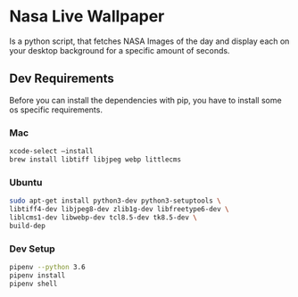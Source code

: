 # Nasa Live Wallpaper

Is a python script, that fetches NASA Images of the day
and display each on your desktop background for
a specific amount of seconds. 

## Dev Requirements

Before you can install the dependencies with pip, you have to install some os specific requirements.

### Mac

```sh
xcode-select –install
brew install libtiff libjpeg webp littlecms
```

### Ubuntu

```sh
sudo apt-get install python3-dev python3-setuptools \
libtiff4-dev libjpeg8-dev zlib1g-dev libfreetype6-dev \
liblcms1-dev libwebp-dev tcl8.5-dev tk8.5-dev \
build-dep
```

### Dev Setup

```sh
pipenv --python 3.6
pipenv install
pipenv shell
```
